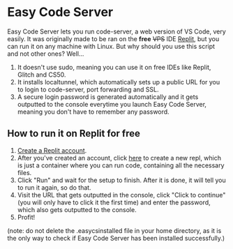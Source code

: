 # Easy Code Server
Easy Code Server lets you run code-server, a web version of VS Code, very easily. It was originally made to be ran on the **free** ~~VPS~~ IDE [Replit](https://replit.com), but you can run it on any machine with Linux. But why should you use this script and not other ones? Well...  
1. It doesn't use sudo, meaning you can use it on free IDEs like Replit, Glitch and CS50.
2. It installs localtunnel, which automatically sets up a public URL for you to login to code-server, port forwarding and SSL.
3. A secure login password is generated automatically and it gets outputted to the console everytime you launch Easy Code Server, meaning you don't have to remember any password.

## How to run it on Replit for free
1. [Create a Replit account](https://replit.com/signup).
2. After you've created an account, click [here](https://replit.com/github/francescorosi27/easy-cs) to create a new repl, which is just a container where you can run code, containing all the necessary files.
3. Click "Run" and wait for the setup to finish. After it is done, it will tell you to run it again, so do that.
4. Visit the URL that gets outputted in the console, click "Click to continue" (you will only have to click it the first time) and enter the password, which also gets outputted to the console.
5. Profit!  

(note: do not delete the .easycsinstalled file in your home directory, as it is the only way to check if Easy Code Server has been installed successfully.)